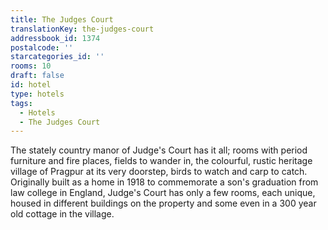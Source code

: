 ```yaml
---
title: The Judges Court
translationKey: the-judges-court
addressbook_id: 1374
postalcode: ''
starcategories_id: ''
rooms: 10
draft: false
id: hotel
type: hotels
tags:
  - Hotels
  - The Judges Court
---
```

The stately country manor of Judge's Court has it all; rooms with period furniture and fire places, fields to wander in, the colourful, rustic heritage village of Pragpur at its very doorstep, birds to watch and carp to catch. Originally built as a home in 1918 to commemorate a son's graduation from law college in England, Judge's Court has only a few rooms, each unique, housed in different buildings on the property and some even in a 300 year old cottage in the village.